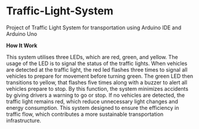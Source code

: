 # Traffic-Light-System
Project of Traffic Light System for transportation using Arduino IDE and Arduino Uno

**How It Work**

This system utilises three LEDs, which are red, green, and yellow. The usage of the LED is to signal the status of the traffic lights. When vehicles are detected at the traffic light, the red led flashes three times to signal all vehicles to prepare for movement before turning green. The green LED then transitions to yellow, that flashes five times along with a buzzer to alert all vehicles prepare to stop. By this function, the system minimizes accidents by giving drivers a warning to go or stop. If no vehicles are detected, the traffic light remains red, which reduce unnecessary light changes and energy consumption. This system designed to ensure the efficiency in traffic flow, which contributes a more sustainable transportation infrastructure. 
